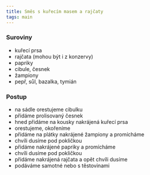 ```yaml
---
title: Směs s kuřecím masem a rajčaty
tags: main
---
```


### Suroviny
- kuřecí prsa
- rajčata (mohou být i z konzervy)
- papriky
- cibule, česnek
- žampiony
- pepř, sůl, bazalka, tymián

### Postup
- na sádle orestujeme cibulku
- přidáme prolisovaný česnek
- hned přidáme na kousky nakrájená kuřecí prsa
- orestujeme, okořeníme
- přidáme na plátky nakrájené žampiony a promícháme
- chvíli dusíme pod pokličkou
- přidáme nakrájené papriky a promícháme
- chvíli dusíme pod pokličkou
- přidáme nakrájená rajčata a opět chvíli dusíme
- podáváme samotné nebo s těstovinami
